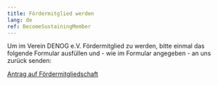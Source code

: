 ```yaml
---
title: Fördermitglied werden
lang: de
ref: BecomeSustainingMember
---
```


Um im Verein DENOG e.V. Fördermitglied zu werden, bitte einmal das folgende Formular ausfüllen und - wie im Formular angegeben - an uns zurück senden: 

<a href="/files/verein/20220103_patron_form-de.pdf">Antrag auf Fördermitgliedschaft</a> 
